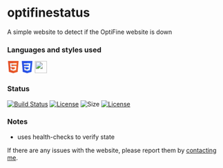# optifinestatus
A simple website to detect if the OptiFine website is down

### Languages and styles used
<p>
    <A href="https://en.wikipedia.org/wiki/HTML5"><img height="28" width="28" src="https://raw.githubusercontent.com/edent/SuperTinyIcons/master/images/svg/html5.svg" /></a>
    <A href="https://en.wikipedia.org/wiki/CSS"><img height="28" width="28" src="https://raw.githubusercontent.com/edent/SuperTinyIcons/master/images/svg/css3.svg" /></a>
    <A href="https://en.wikipedia.org/wiki/Shell_script"><img height="28" width="28" src="https://upload.wikimedia.org/wikipedia/commons/d/da/GNOME_Terminal_icon_2019.svg" /></a>
</p>

### Status
<p>
    <a href="https://github.com/tailwindlabs/tailwindcss/actions"><img src="https://img.shields.io/badge/build-passing-brightgreen" alt="Build Status"></a>
    <a href="https://github.com/vulture001/vulture001.github.io/blob/master/LICENSE"><img src="https://img.shields.io/github/license/vulture001/vulture001.github.io" alt="License"></a>
    <img src="https://img.shields.io/github/repo-size/cameronos/optifinestatus" alt="Size">
    <a href="https://github.com/tailwindcss/tailwindcss/blob/master/LICENSE"><img src="https://img.shields.io/github/checks-status/vulture001/vulture001.github.io/af4865dce2eb6183214e0c470aeb84b4306b76f7" alt="License"></a>
</p>

### Notes
- uses health-checks to verify state

If there are any issues with the website, please report them by [contacting me](mailto:camekommd@gmail.com).

